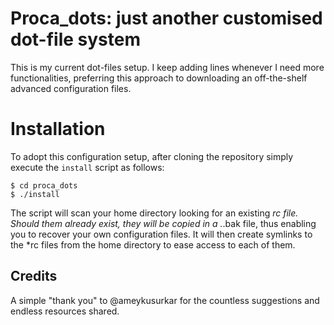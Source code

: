 # Proca_dots: just another customised dot-file system

This is my current dot-files setup. I keep adding lines whenever I need more functionalities, preferring this approach to downloading an off-the-shelf advanced configuration files.

# Installation

To adopt this configuration setup, after cloning the repository simply execute the ```install``` script as follows:
```
$ cd proca_dots
$ ./install
```
The script will scan your home directory looking for an existing *rc file. Should them already exist, they will be copied in a .*.bak file, thus enabling you to recover your own configuration files. It will then create symlinks to the *rc files from the home directory to ease access to each of them.

## Credits 

A simple "thank you" to @ameykusurkar for the countless suggestions and endless resources shared.

